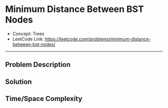 # Minimum Distance Between BST Nodes

- Concept: Trees
- LeetCode Link: https://leetcode.com/problems/minimum-distance-between-bst-nodes/

---

## Problem Description

## Solution

## Time/Space Complexity

